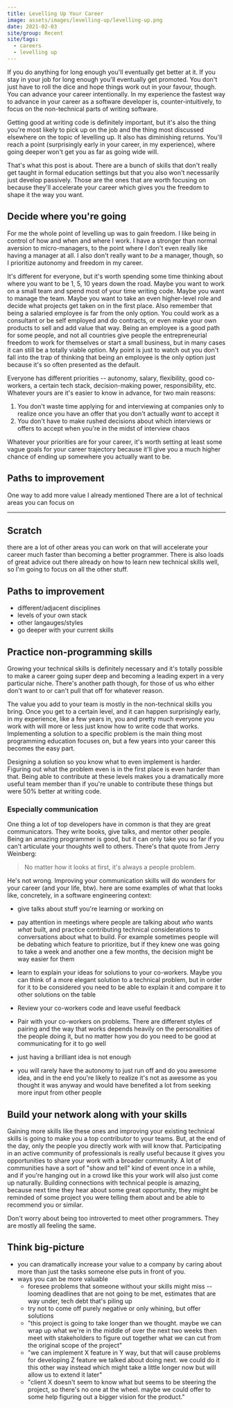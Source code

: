 ```yaml
---
title: Levelling Up Your Career
image: assets/images/levelling-up/levelling-up.png
date: 2021-02-03
site/group: Recent
site/tags:
  - careers
  - levelling up
---
```


If you do anything for long enough you'll eventually get better at it. If you stay in your job for long enough you'll eventually get promoted. You don't just have to roll the dice and hope things work out in your favour, though. You can advance your career intentionally. In my experience the fastest way to advance in your career as a software developer is, counter-intuitively, to focus on the non-technical parts of writing software.

Getting good at writing code is definitely important, but it's also the thing you're most likely to pick up on the job and the thing most discussed elsewhere on the topic of levelling up. It also has diminishing returns. You'll reach a point (surprisingly early in your career, in my experience), where going deeper won't get you as far as going wide will.

That's what this post is about. There are a bunch of skills that don't really get taught in formal education settings but that you also won't necessarily just develop passively. Those are the ones that are worth focusing on because they'll accelerate your career which gives you the freedom to shape it the way you want.

## Decide where you're going

For me the whole point of levelling up was to gain freedom. I like being in control of how and when and where I work. I have a stronger than normal aversion to micro-managers, to the point where I don't even really like having a manager at all. I also don't really want to _be_ a manager, though, so I prioritize autonomy and freedom in my career.

It's different for everyone, but it's worth spending some time thinking about where you want to be 1, 5, 10 years down the road. Maybe you want to work on a small team and spend most of your time writing code. Maybe you want to manage the team. Maybe you want to take an even higher-level role and decide what projects get taken on in the first place. Also remember that being a salaried employee is far from the only option. You could work as a consultant or be self employed and do contracts, or even make your own products to sell and add value that way. Being an employee is a good path for some people, and not all countries give people the entrepreneurial freedom to work for themselves or start a small business, but in many cases it can still be a totally viable option. My point is just to watch out you don't fall into the trap of thinking that being an employee is the only option just because it's so often presented as the default.

Everyone has different priorities -- autonomy, salary, flexibility, good co-workers, a certain tech stack, decision-making power, responsibility, etc. Whatever yours are it's easier to know in advance, for two main reasons:

1. You don't waste time applying for and interviewing at companies only to realize once you have an offer that you don't actually _want_ to accept it
2. You don't have to make rushed decisions about which interviews or offers to accept when you're in the midst of interview chaos

Whatever your priorities are for your career, it's worth setting at least some vague goals for your career trajectory because it'll give you a much higher chance of ending up somewhere you actually want to be.

## Paths to improvement

One way to add more value
I already mentioned
There are a lot of technical areas you can focus on





----------------------

## Scratch


there are a lot of other areas you can work on that will accelerate your career much faster than becoming a better programmer. There is also loads of great advice out there already on how to learn new technical skills well, so I'm going to focus on all the other stuff.

## Paths to improvement

- different/adjacent disciplines
- levels of your own stack
- other langauges/styles
- go deeper with your current skills

## Practice non-programming skills

Growing your technical skills is definitely necessary and it's totally possible to make a career going super deep and becoming a leading expert in a very particular niche. There's another path though, for those of us who either don't want to or can't pull that off for whatever reason.

The value you add to your team is mostly in the non-technical skills you bring. Once you get to a certain level, and it can happen surprisingly early, in my experience, like a few years in, you and pretty much everyone you work with will more or less just know how to write code that works. Implementing a solution to a specific problem is the main thing most programming education focuses on, but a few years into your career this becomes the easy part.

Designing a solution so you know what to even implement is harder. Figuring out what the problem even is in the first place is even harder than that. Being able to contribute at these levels makes you a dramatically more useful team member than if you're unable to contribute these things but were 50% better at writing code.




### Especially communication

One thing a lot of top developers have in common is that they are great communicators. They write books, give talks, and mentor other people. Being an amazing programmer is good, but it can only take you so far if you can't articulate your thoughts well to others. There's that quote from Jerry Weinberg:

> No matter how it looks at first, it's always a people problem.

He's not wrong. Improving your communication skills will do wonders for your career (and your life, btw). here are some examples of what that looks like, concretely, in a software engineering context:
- give talks about stuff you're learning or working on
- pay attention in meetings where people are talking about _who_ wants _what_ built, and practice contributing technical considerations to conversations about what to build. For example sometimes people will be debating which feature to prioritize, but if they knew one was going to take a week and another one a few months, the decision might be way easier for them
- learn to explain your ideas for solutions to your co-workers. Maybe you can think of a more elegant solution to a technical problem, but in order for it to be considered you need to be able to explain it and compare it to other solutions on the table
- Review your co-workers code and leave useful feedback
- Pair with your co-workers on problems. There are different styles of pairing and the way that works depends heavily on the personalities of the people doing it, but no matter how you do you need to be good at communicating for it to go well

- just having a brilliant idea is not enough
- you will rarely have the autonomy to just run off and do you awesome idea, and in the end you're likely to realize it's not as awesome as you thought it was anyway and would have benefited a lot from seeking more input from other people


## Build your network along with your skills

Gaining more skills like these ones and improving your existing technical skills is going to make you a top contributor to your teams. But, at the end of the day, only the people you directly work with will know that. Participating in an active community of professionals is really useful because it gives you opportunities to share your work with a broader community. A lot of communities have a sort of "show and tell" kind of event once in a while, and if you're hanging out in a crowd like this your work will also just come up naturally. Building connections with technical people is amazing, because next time they hear about some great opportunity, they might be reminded of some project you were telling them about and be able to recommend you or similar.

Don't worry about being too introverted to meet other programmers. They are mostly all feeling the same.


## Think big-picture

- you can dramatically increase your value to a company by caring about more than just the tasks someone else puts in front of you.
- ways you can be more valuable
    + foresee problems that someone without your skills might miss -- looming deadlines that are not going to be met, estimates that are way under, tech debt that's piling up
    + try not to come off purely negative or only whining, but offer solutions
    + "this project is going to take longer than we thought. maybe we can wrap up what we're in the middle of over the next two weeks then meet with stakeholders to figure out together what we can cut from the original scope of the project"
    + "we can implement X feature in Y way, but that will cause problems for developing Z feature we talked about doing next. we could do it this other way instead which might take a little longer now but will allow us to extend it later"
    + "client X doesn't seem to know what but seems to be steering the project, so there's no one at the wheel. maybe we could offer to some help figuring out a bigger vision for the product."
